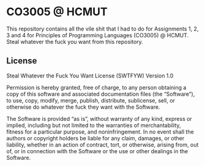 # CO3005 @ HCMUT

This repository contains all the vile shit that I had to do for Assignments 1, 2, 3 and 4 for Principles of Programming Languages (CO3005) @ HCMUT.
Steal whatever the fuck you want from this repository.

## License

Steal Whatever the Fuck You Want License (SWTFYW)
Version 1.0

Permission is hereby granted, free of charge, to any person obtaining a copy of this software and associated documentation files (the “Software”), to use, copy, modify, merge, publish, distribute, sublicense, sell, or otherwise do whatever the fuck they want with the Software.

The Software is provided “as is”, without warranty of any kind, express or implied, including but not limited to the warranties of merchantability, fitness for a particular purpose, and noninfringement. In no event shall the authors or copyright holders be liable for any claim, damages, or other liability, whether in an action of contract, tort, or otherwise, arising from, out of, or in connection with the Software or the use or other dealings in the Software.
